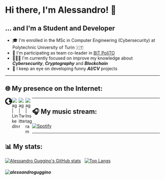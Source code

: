 # Hi there, I'm Alessandro! 👋

## ... and I'm a Student and Developer
- 🎓 I'm enrolled in the MSc in Computer Engineering (Cybersecurity) at Polytechnic University of Turin :it:
- 🌠 I'm participating as team co-leader in [BIT PoliTO][bitpolito]
- 👨🏻‍💻 I'm currently focused on improve my knowledge about ***Cybersecurity***, ***Cryptography*** and ***Blockchain***
- 👀 I keep an eye on developing funny ***AI/CV*** projects

---

## 🌐 My presence on the Internet:

[<img align="left" alt="website" width="22px" src="https://raw.githubusercontent.com/iconic/open-iconic/master/svg/globe.svg" />][website]
[<img align="left" alt="ag | LinkedIn" width="22px" src="https://cdn.jsdelivr.net/npm/simple-icons@v3/icons/linkedin.svg" />][linkedin]
[<img align="left" alt="ag | Twitter" width="22px" src="https://cdn.jsdelivr.net/npm/simple-icons@v3/icons/twitter.svg" />][twitter]
[<img align="left" alt="ag | Instagram" width="22px" src="https://cdn.jsdelivr.net/npm/simple-icons@v3/icons/instagram.svg" />][instagram]


---

## 🎧 My music stream: 

[![Spotify](https://novatorem-nu-umber.vercel.app/api/spotify)](https://open.spotify.com/user/1168667353?si=87acb315f71e488f)

---

## 📊 My stats:

[![Alessandro Guggino's GitHub stats](https://github-readme-stats-alpha-rust.vercel.app/api?username=alessandroguggino&show_icons=true&hide_border=true&count_private=true&title_color=2aa889&icon_color=599cab&text_color=99d1ce&bg_color=0c1016)](https://github.com/anuraghazra/github-readme-stats) &nbsp;
[![Top Langs](https://github-readme-stats.vercel.app/api/top-langs/?username=alessandroguggino&layout=compact&langs_count=10&show_icons=true&hide_border=true&count_private=true&title_color=2aa889&icon_color=599cab&text_color=99d1ce&bg_color=0c1016)](https://github.com/anuraghazra/github-readme-stats)

<h5 align="left"><img src="https://komarev.com/ghpvc/?username=alessandroguggino&style=flat-square" alt="alessandroguggino" /></h5>

[website]: https://alessandroguggino.github.io
[linkedin]: https://www.linkedin.com/in/alessandroguggino
[twitter]: https://www.twitter.com/alexguggino
[instagram]: https://instagram.com/alessandroguggino
[bitpolito]: https://www.bitpolito.it

<!--
**alessandroguggino/alessandroguggino** is a ✨ _special_ ✨ repository because its `README.md` (this file) appears on your GitHub profile.

Here are some ideas to get you started:

- 🔭 I’m currently working on ...
- 🌱 I’m currently learning ...
- 👯 I’m looking to collaborate on ...
- 🤔 I’m looking for help with ...
- 💬 Ask me about ...
- 📫 How to reach me: ...
- 😄 Pronouns: ...
- ⚡ Fun fact: ...
-->
